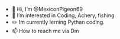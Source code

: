 - 👋 Hi, I’m @MexiconPigeon69
- 👀 I’m interested in Coding, Achery, fishing
- ✏️ Im currently lerning Pythan coding.
- 📫 How to reach me via Dm

<!---
MexiconPigeon69/MexiconPigeon69 is a ✨ special ✨ repository because its `README.md` (this file) appears on your GitHub profile.
You can click the Preview link to take a look at your changes.
--->
